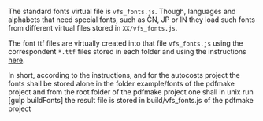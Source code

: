 The standard fonts virtual file is `vfs_fonts.js`. Though, languages and alphabets that need special fonts, such as CN, JP or IN 
they load such fonts from different virtual files stored in `XX/vfs_fonts.js`.

The font ttf files are virtually created into that file `vfs_fonts.js` using the correspondent `*.ttf` files stored in each folder
and using the instructions [here](https://pdfmake.github.io/docs/fonts/custom-fonts-client-side/). 

In short, according to the instructions, and for the autocosts project the fonts shall be stored alone in the folder example/fonts of the pdfmake project and from the root folder of the pdfmake project one shall in unix run [gulp buildFonts] the result file is stored in build/vfs_fonts.js of the pdfmake project
